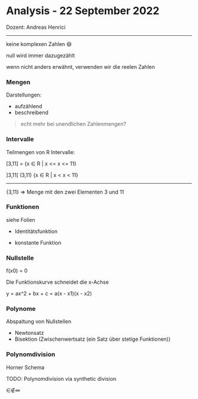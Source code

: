 # Analysis - 22 September 2022
Dozent: Andreas Henrici

---

keine komplexen Zahlen :smile:

null wird immer dazugezählt

wenn nicht anders erwähnt, verwenden wir die reelen Zahlen

### Mengen

Darstellungen:
- aufzählend
- beschreibend

>echt mehr bei unendlichen Zahlenmengen?


### Intervalle

Teilmengen von R Intervalle:

[3,11] = {x ∈ R | x <= x <= 11}

]3,11[ (3,11) {x ∈ R | x < x < 11}

---

{3,11} => Menge mit den zwei Elementen 3 und 11

### Funktionen

siehe Folien

- Identitätsfunktion

- konstante Funktion

### Nullstelle

f(x0) = 0

Die Funktionskurve schneidet die x-Achse

y = ax^2 + bx + c = a(x - x1)(x - x2)

### Polynome

Abspaltung von Nullstellen

- Newtonsatz
- Bisektion (Zwischenwertsatz (ein Satz über stetige Funktionen))

### Polynomdivision

Horner Schema

TODO: Polynomdivision via synthetic division

∈∉∞
